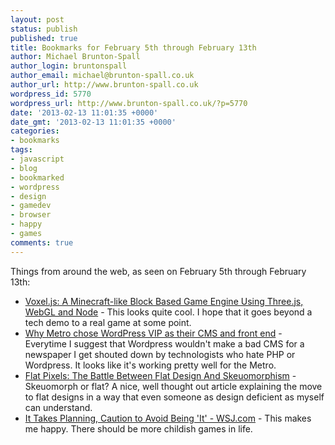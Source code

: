 ```yaml
---
layout: post
status: publish
published: true
title: Bookmarks for February 5th through February 13th
author: Michael Brunton-Spall
author_login: bruntonspall
author_email: michael@brunton-spall.co.uk
author_url: http://www.brunton-spall.co.uk
wordpress_id: 5770
wordpress_url: http://www.brunton-spall.co.uk/?p=5770
date: '2013-02-13 11:01:35 +0000'
date_gmt: '2013-02-13 11:01:35 +0000'
categories:
- bookmarks
tags:
- javascript
- blog
- bookmarked
- wordpress
- design
- gamedev
- browser
- happy
- games
comments: true
---
```

<p>Things from around the web, as seen on February 5th through February 13th:</p>
<ul>
<li><a href="http://badassjs.com/post/40691367335/voxel-js-a-minecraft-like-block-based-game-engine">Voxel.js: A Minecraft-like Block Based Game Engine Using Three.js, WebGL and Node</a> - This looks quite cool.  I hope that it goes beyond a tech demo to a real game at some point.</li>
<li><a href="http://blog.david-jensen.com/development/why-metro-chose-wordpress-vip-cms/">Why Metro chose WordPress VIP as their CMS and front end</a> - Everytime I suggest that Wordpress wouldn&#039;t make a bad CMS for a newspaper I get shouted down by technologists who hate PHP or Wordpress.  It looks like it&#039;s working pretty well for the Metro.</li>
<li><a href="http://sachagreif.com/flat-pixels/">Flat Pixels: The Battle Between Flat Design And Skeuomorphism</a> - Skeuomorph or flat? A nice, well thought out article explaining the move to flat designs in a way that even someone as design deficient as myself can understand.</li>
<li><a href="http://online.wsj.com/article/SB10001424127887323375204578269991660836834.html?mod=WSJ_hp_EditorsPicks">It Takes Planning, Caution to Avoid Being 'It' - WSJ.com</a> - This makes me happy. There should be more childish games in life.</li>
</ul>

